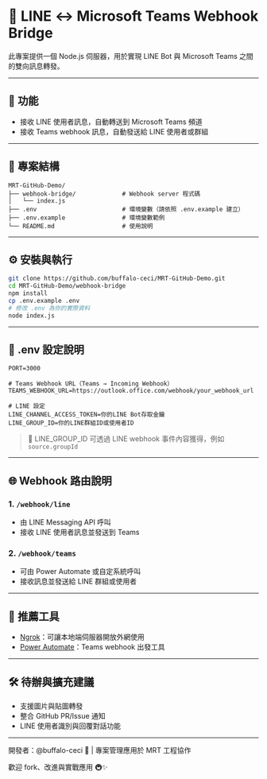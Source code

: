 # 📡 LINE ↔ Microsoft Teams Webhook Bridge

此專案提供一個 Node.js 伺服器，用於實現 LINE Bot 與 Microsoft Teams 之間的雙向訊息轉發。

---

## 🧩 功能
- 接收 LINE 使用者訊息，自動轉送到 Microsoft Teams 頻道
- 接收 Teams webhook 訊息，自動發送給 LINE 使用者或群組

---

## 📁 專案結構
```
MRT-GitHub-Demo/
├── webhook-bridge/             # Webhook server 程式碼
│   └── index.js
├── .env                        # 環境變數（請依照 .env.example 建立）
├── .env.example                # 環境變數範例
└── README.md                   # 使用說明
```

---

## ⚙️ 安裝與執行
```bash
git clone https://github.com/buffalo-ceci/MRT-GitHub-Demo.git
cd MRT-GitHub-Demo/webhook-bridge
npm install
cp .env.example .env
# 修改 .env 為你的實際資料
node index.js
```

---

## 🔐 .env 設定說明
```
PORT=3000

# Teams Webhook URL（Teams → Incoming Webhook）
TEAMS_WEBHOOK_URL=https://outlook.office.com/webhook/your_webhook_url

# LINE 設定
LINE_CHANNEL_ACCESS_TOKEN=你的LINE Bot存取金鑰
LINE_GROUP_ID=你的LINE群組ID或使用者ID
```

> 📌 LINE_GROUP_ID 可透過 LINE webhook 事件內容獲得，例如 `source.groupId`

---

## 🌐 Webhook 路由說明

### 1. `/webhook/line`
- 由 LINE Messaging API 呼叫
- 接收 LINE 使用者訊息並發送到 Teams

### 2. `/webhook/teams`
- 可由 Power Automate 或自定系統呼叫
- 接收訊息並發送給 LINE 群組或使用者

---

## 🚀 推薦工具
- [Ngrok](https://ngrok.com/)：可讓本地端伺服器開放外網使用
- [Power Automate](https://flow.microsoft.com/)：Teams webhook 出發工具

---

## 🛠 待辦與擴充建議
- 支援圖片與貼圖轉發
- 整合 GitHub PR/Issue 通知
- LINE 使用者識別與回覆對話功能

---

開發者：@buffalo-ceci 🐃 | 專案管理應用於 MRT 工程協作

歡迎 fork、改進與實戰應用 🚇✨

